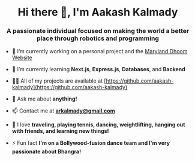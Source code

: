 <h1 align="center">Hi there 👋, I'm Aakash Kalmady</h1>
<h3 align="center">A passionate individual focused on making the world a better place through robotics and programming</h3>

- 🔭 I’m currently working on a personal project and the [Maryland Dhoom Website](https://github.com/aakash-kalmady/maryland-dhoom-website)

- 🌱 I’m currently learning **Next.js**, **Express.js**, **Databases**, and **Backend**

- 👨‍💻 All of my projects are available at [https://github.com/aakash-kalmady](https://github.com/aakash-kalmady)

- 💬 Ask me about **anything!**

- 📫 Contact me at **arkalmady@gmail.com**

- 🌊 I love **traveling, playing tennis, dancing, weightlifting, hanging out with friends, and learning new things!**

- ⚡ Fun fact **I'm on a Bollywood-fusion dance team and I'm very passionate about Bhangra!**
